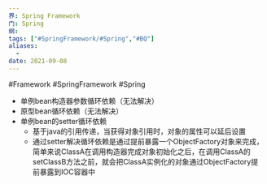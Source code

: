 ```yaml
---
界: Spring Framework
门: Spring
纲: 
tags: ["#SpringFramework/#Spring","#BQ"]
aliases:
  - 
date: 2021-09-08
---
```

 #Framework #SpringFramework #Spring

-   单例bean构造器参数循环依赖（无法解决）
-   原型bean循环依赖（无法解决）
-   单例bean的setter循环依赖
    -   基于java的引用传递，当获得对象引用时，对象的属性可以延后设置
    -   通过setter解决循环依赖是通过提前暴露一个ObjectFactory对象来完成，简单来说ClassA在调用构造器完成对象初始化之后，在调用ClassA的setClassB方法之前，就会把ClassA实例化的对象通过ObjectFactory提前暴露到IOC容器中